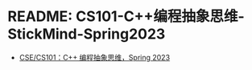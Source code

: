 # README: CS101-C++编程抽象思维-StickMind-Spring2023

-   [CSE/CS101：C++ 编程抽象思维，Spring 2023](https://cs101.stickmind.com/)

